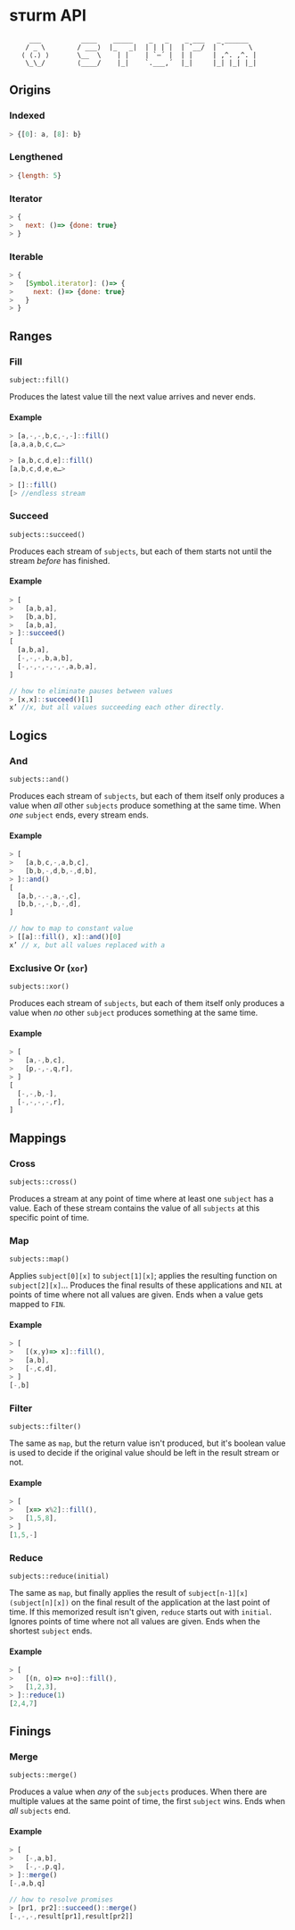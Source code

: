 # sтurm API
```
     ___          ____    _____    _   _    _ ___   _ ______
    / _ \        / ___⟩  |_   _|  | | | |  | ˇ__/  | ˇ      \
   ⟨ ⟨.⟩ ⟩       \__  \    | |    | `–´ |  | |     | ,^. ,^. |
    \_\_/        ⟨____/    |_|    `.___,´  |_|     |_| |_| |_|

```

## Origins
### Indexed
```js
> {[0]: a, [8]: b}
```

### Lengthened
```js
> {length: 5}
```

### Iterator
```js
> {
>   next: ()=> {done: true}
> }
```

### Iterable
```js
> {
>   [Symbol.iterator]: ()=> {
>     next: ()=> {done: true}
>   }
> }
```


## Ranges
### Fill
`subject::fill()`

Produces the latest value till the next value arrives and never ends.

#### Example
```js
> [a,-,-,b,c,-,-]::fill()
[a,a,a,b,c,c…>

> [a,b,c,d,e]::fill()
[a,b,c,d,e,e…>

> []::fill()
[> //endless stream
```


### Succeed
`subjects::succeed()`

Produces each stream of `subjects`, but each of them starts not until the stream *before* has finished.

#### Example
```js
> [
>   [a,b,a],
>   [b,a,b],
>   [a,b,a],
> ]::succeed()
[
  [a,b,a],
  [-,-,-,b,a,b],
  [-,-,-,-,-,-,a,b,a],
]

// how to eliminate pauses between values
> [x,x]::succeed()[1]
x’ //x, but all values succeeding each other directly.
```

## Logics
### And
`subjects::and()`

Produces each stream of `subjects`, but each of them itself only produces a value when *all* other `subjects` produce something at the same time. When *one* `subject` ends, every stream ends.

#### Example
```js
> [
>   [a,b,c,-,a,b,c],
>   [b,b,-,d,b,-,d,b],
> ]::and()
[
  [a,b,-.-,a,-,c],
  [b,b,-,-,b,-,d],
]

// how to map to constant value
> [[a]::fill(), x]::and()[0]
x’ // x, but all values replaced with a
```

### Exclusive Or (`xor`)
`subjects::xor()`

Produces each stream of `subjects`, but each of them itself only produces a value when *no* other `subject` produces something at the same time.

#### Example
```js
> [
>   [a,-,b,c],
>   [p,-,-,q,r],
> ]
[
  [-,-,b,-],
  [-,-,-,-,r],
]
```

## Mappings
### Cross
`subjects::cross()`

Produces a stream at any point of time where at least one `subject` has a value. Each of these stream contains the value of all `subjects` at this specific point of time.


### Map
`subjects::map()`

Applies `subject[0][x]` to `subject[1][x]`; applies the resulting function on `subject[2][x]`… Produces the final results of these applications and `NIL` at points of time where not all values are given. Ends when a value gets mapped to `FIN`.

#### Example
```js
> [
>   [(x,y)=> x]::fill(),
>   [a,b],
>   [-,c,d],
> ]
[-,b]
```


### Filter
`subjects::filter()`

The same as `map`, but the return value isn't produced, but it's boolean value is used to decide if the original value should be left in the result stream or not.

#### Example
```js
> [
>   [x=> x%2]::fill(),
>   [1,5,8],
> ]
[1,5,-]
```


### Reduce
`subjects::reduce(initial)`

The same as `map`, but finally applies the result of `subject[n-1][x](subject[n][x])` on the final result of the application at the last point of time. If this memorized result isn't given, `reduce` starts out with `initial`. Ignores points of time where not all values are given. Ends when the shortest `subject` ends.

#### Example
```js
> [
>   [(n, o)=> n+o]::fill(),
>   [1,2,3],
> ]::reduce(1)
[2,4,7]
```


## Finings
### Merge
`subjects::merge()`

Produces a value when *any* of the `subjects` produces. When there are multiple values at the same point of time, the first `subject` wins. Ends when *all* `subjects` end.

#### Example
```js
> [
>   [-,a,b],
>   [-,-,p,q],
> ]::merge()
[-,a,b,q]

// how to resolve promises
> [pr1, pr2]::succeed()::merge()
[-,-,-,result[pr1],result[pr2]]
```
